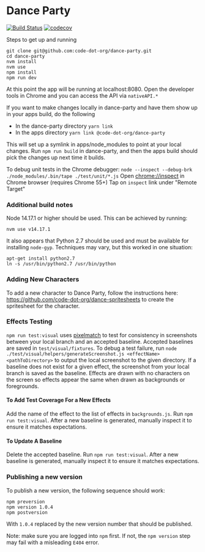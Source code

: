 # Dance Party
[![Build Status](https://github.com/code-dot-org/dance-party/actions/workflows/build.yml/badge.svg?branch=main)](https://github.com/code-dot-org/dance-party/actions/workflows/build.yml)
[![codecov](https://codecov.io/gh/code-dot-org/dance-party/branch/main/graph/badge.svg)](https://codecov.io/gh/code-dot-org/dance-party)

Steps to get up and running
```
git clone git@github.com:code-dot-org/dance-party.git
cd dance-party
nvm install
nvm use
npm install
npm run dev
```

At this point the app will be running at localhost:8080. Open the developer tools in Chrome and you can access the API via `nativeAPI.*`

If you want to make changes locally in dance-party and have them show up in your apps build, do the following
- In the dance-party directory `yarn link`
- In the apps directory `yarn link @code-dot-org/dance-party`

This will set up a symlink in apps/node_modules to point at your local changes. Run `npm run build` in dance-party, and then the apps build should pick the changes up next time it builds.

To debug unit tests in the Chrome debugger:
`node --inspect --debug-brk ./node_modules/.bin/tape ./test/unit/*.js`
Open [chrome://inspect](chrome://inspect) in Chrome browser (requires Chrome 55+)
Tap on `inspect` link under "Remote Target"

### Additional build notes

Node 14.17.1 or higher should be used.  This can be achieved by running:
```
nvm use v14.17.1
```

It also appears that Python 2.7 should be used and must be available for installing `node-gyp`.  Techniques may vary, but this worked in one situation:
```
apt-get install python2.7    
ln -s /usr/bin/python2.7 /usr/bin/python 
```

### Adding New Characters
To add a new character to Dance Party, follow the instructions here: https://github.com/code-dot-org/dance-spritesheets to create the spritesheet for the character.

### Effects Testing
`npm run test:visual` uses [pixelmatch](https://github.com/mapbox/pixelmatch#readme) to test for consistency in screenshots between your local branch and an accepted 
baseline. Accepted baselines are saved in `test/visual/fixtures`.
To debug a test failure, run `node ./test/visual/helpers/generateScreenshot.js <effectName> <pathToDirectory>`
to output the local screenshot to the given directory. If a baseline does not exist for a given effect, the screenshot 
from your local branch is saved as the baseline. Effects are drawn with no characters on the screen so effects appear 
the same when drawn as backgrounds or foregrounds.

#### To Add Test Coverage For a New Effects
Add the name of the effect to the list of effects in `backgrounds.js`. Run `npm run test:visual`. 
After a new baseline is generated, manually inspect it to ensure it matches expectations.

#### To Update A Baseline
Delete the accepted baseline. Run `npm run test:visual`. After a new baseline is generated, manually inspect 
it to ensure it matches expectations.

### Publishing a new version

To publish a new version, the following sequence should work:

```
npm preversion
npm version 1.0.4
npm postversion
```
With `1.0.4` replaced by the new version number that should be published.

Note: make sure you are logged into `npm` first.  If not, the `npm version` step may fail with a misleading `E404` error.
